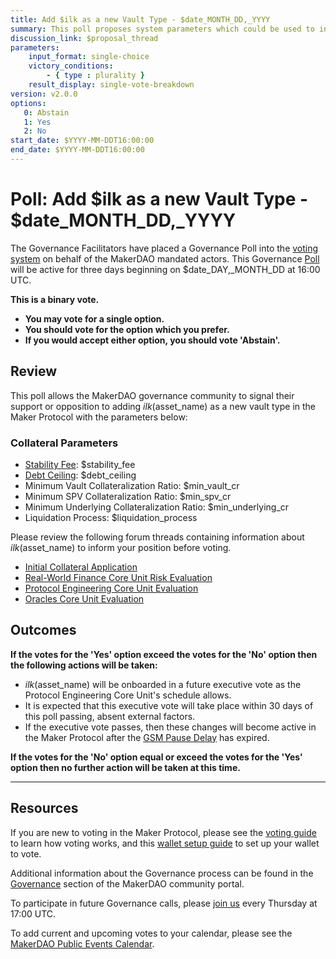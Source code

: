 ```yaml
---
title: Add $ilk as a new Vault Type - $date_MONTH_DD,_YYYY
summary: This poll proposes system parameters which could be used to initialize $ilk as a new RWA vault type.
discussion_link: $proposal_thread
parameters:
    input_format: single-choice
    victory_conditions:
        - { type : plurality }
    result_display: single-vote-breakdown
version: v2.0.0
options:
   0: Abstain
   1: Yes
   2: No
start_date: $YYYY-MM-DDT16:00:00
end_date: $YYYY-MM-DDT16:00:00
---
```

# Poll: Add $ilk as a new Vault Type - $date_MONTH_DD,_YYYY

The Governance Facilitators have placed a Governance Poll into the [voting system](https://vote.makerdao.com/polling) on behalf of the MakerDAO mandated actors. This Governance [Poll](https://community-development.makerdao.com/en/learn/governance/on-chain-gov) will be active for three days beginning on $date_DAY,_MONTH_DD at 16:00 UTC.

**This is a binary vote.**
- **You may vote for a single option.**
- **You should vote for the option which you prefer.**
- **If you would accept either option, you should vote 'Abstain'.**

## Review

This poll allows the MakerDAO governance community to signal their support or opposition to adding $ilk ($asset_name) as a new vault type in the Maker Protocol with the parameters below:

### Collateral Parameters

* [Stability Fee](https://manual.makerdao.com/parameter-index/vault-risk/param-stability-fee): $stability_fee
* [Debt Ceiling](https://manual.makerdao.com/parameter-index/vault-risk/param-debt-ceiling): $debt_ceiling
* Minimum Vault Collateralization Ratio: $min_vault_cr
* Minimum SPV Collateralization Ratio: $min_spv_cr
* Minimum Underlying Collateralization Ratio: $min_underlying_cr
* Liquidation Process: $liquidation_process

Please review the following forum threads containing information about $ilk ($asset_name) to inform your position before voting.
* [Initial Collateral Application]($proposal_thread)
* [Real-World Finance Core Unit Risk Evaluation]($risk_link)
* [Protocol Engineering Core Unit Evaluation]($pe_link)
* [Oracles Core Unit Evaluation]($oracles_link)

## Outcomes

**If the votes for the 'Yes' option exceed the votes for the 'No' option then the following actions will be taken:**
* $ilk ($asset_name) will be onboarded in a future executive vote as the Protocol Engineering Core Unit's schedule allows.
* It is expected that this executive vote will take place within 30 days of this poll passing, absent external factors.
* If the executive vote passes, then these changes will become active in the Maker Protocol after the [GSM Pause Delay](https://manual.makerdao.com/parameter-index/core/param-gsm-pause-delay) has expired.

**If the votes for the 'No' option equal or exceed the votes for the 'Yes' option then no further action will be taken at this time.**

---

## Resources

If you are new to voting in the Maker Protocol, please see the [voting guide](https://community-development.makerdao.com/en/learn/governance/how-voting-works/) to learn how voting works, and this [wallet setup guide](https://community-development.makerdao.com/en/learn/governance/voting-setup/) to set up your wallet to vote.

Additional information about the Governance process can be found in the [Governance](https://community-development.makerdao.com/en/learn/governance) section of the MakerDAO community portal.

To participate in future Governance calls, please [join us](https://github.com/makerdao/community/tree/master/governance/governance-and-risk-meetings) every Thursday at 17:00 UTC.

To add current and upcoming votes to your calendar, please see the [MakerDAO Public Events Calendar](https://calendar.google.com/calendar/embed?src=makerdao.com_3efhm2ghipksegl009ktniomdk%40group.calendar.google.com&ctz=UTC&mode=week&showCalendars=0&showPrint=0).
